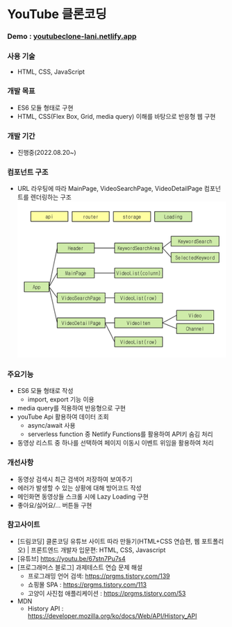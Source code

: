 # YouTube 클론코딩

### Demo : [youtubeclone-lani.netlify.app](https://youtubeclone-lani.netlify.app/)

### 사용 기술

- HTML, CSS, JavaScript

### 개발 목표

- ES6 모듈 형태로 구현
- HTML, CSS(Flex Box, Grid, media query) 이해를 바탕으로 반응형 웹 구현

### 개발 기간

- 진행중(2022.08.20~)

### 컴포넌트 구조

- URL 라우팅에 따라 MainPage, VideoSearchPage, VideoDetailPage 컴포넌트를 렌더링하는 구조
  ![유튜브 클론코딩 컴포넌트 구조](/imgs/IMG_1895.jpg)

### 주요기능

- ES6 모듈 형태로 작성
  - import, export 기능 이용
- media query를 적용하여 반응형으로 구현
- youTube Api 활용하여 데이터 조회
  - async/await 사용
  - serverless function 중 Netlify Functions를 활용하여 API키 숨김 처리
- 동영상 리스트 중 하나를 선택하여 페이지 이동시 이벤트 위임을 활용하여 처리

### 개선사항

- 동영상 검색시 최근 검색어 저장하여 보여주기
- 에러가 발생할 수 있는 상황에 대해 방어코드 작성
- 메인화면 동영상들 스크롤 시에 Lazy Loading 구현
- 좋아요/싫어요/... 버튼들 구현

### 참고사이트

- [드림코딩] 클론코딩 유튜브 사이트 따라 만들기(HTML+CSS 연습편, 웹 포트폴리오) | 프론트엔드 개발자 입문편: HTML, CSS, Javascript
- [유튜브] https://youtu.be/67stn7Pu7s4
- [프로그래머스 블로그] 과제테스트 연습 문제 해설
  - 프로그래밍 언어 검색: https://prgms.tistory.com/139
  - 쇼핑몰 SPA : https://prgms.tistory.com/113
  - 고양이 사진첩 애플리케이션 : https://prgms.tistory.com/53
- MDN
  - History API : https://developer.mozilla.org/ko/docs/Web/API/History_API
